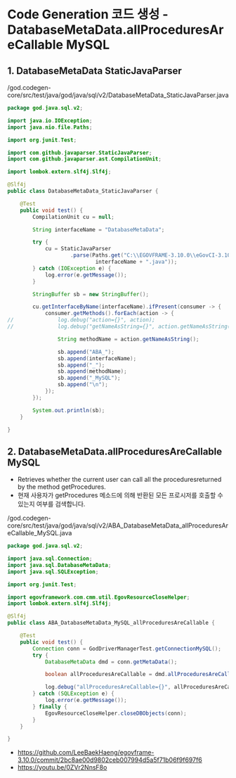 # Code Generation 코드 생성 - DatabaseMetaData.allProceduresAreCallable MySQL

## 1. DatabaseMetaData StaticJavaParser

/god.codegen-core/src/test/java/god/java/sql/v2/DatabaseMetaData_StaticJavaParser.java

```java
package god.java.sql.v2;

import java.io.IOException;
import java.nio.file.Paths;

import org.junit.Test;

import com.github.javaparser.StaticJavaParser;
import com.github.javaparser.ast.CompilationUnit;

import lombok.extern.slf4j.Slf4j;

@Slf4j
public class DatabaseMetaData_StaticJavaParser {

	@Test
	public void test() {
		CompilationUnit cu = null;

		String interfaceName = "DatabaseMetaData";

		try {
			cu = StaticJavaParser
					.parse(Paths.get("C:\\EGOVFRAME-3.10.0\\eGovCI-3.10.0_64bit\\bin\\jdk8u242-b08\\src\\java\\sql",
							interfaceName + ".java"));
		} catch (IOException e) {
			log.error(e.getMessage());
		}

		StringBuffer sb = new StringBuffer();

		cu.getInterfaceByName(interfaceName).ifPresent(consumer -> {
			consumer.getMethods().forEach(action -> {
//				log.debug("action={}", action);
//				log.debug("getNameAsString={}", action.getNameAsString());

				String methodName = action.getNameAsString();

				sb.append("ABA_");
				sb.append(interfaceName);
				sb.append("_");
				sb.append(methodName);
				sb.append("_MySQL");
				sb.append("\n");
			});
		});

		System.out.println(sb);
	}

}
```

## 2. DatabaseMetaData.allProceduresAreCallable MySQL

- Retrieves whether the current user can call all the proceduresreturned by the method getProcedures.
- 현재 사용자가 getProcedures 메소드에 의해 반환된 모든 프로시저를 호출할 수 있는지 여부를 검색합니다.

/god.codegen-core/src/test/java/god/java/sql/v2/ABA_DatabaseMetaData_allProceduresAreCallable_MySQL.java

```java
package god.java.sql.v2;

import java.sql.Connection;
import java.sql.DatabaseMetaData;
import java.sql.SQLException;

import org.junit.Test;

import egovframework.com.cmm.util.EgovResourceCloseHelper;
import lombok.extern.slf4j.Slf4j;

@Slf4j
public class ABA_DatabaseMetaData_MySQL_allProceduresAreCallable {

	@Test
	public void test() {
		Connection conn = GodDriverManagerTest.getConnectionMySQL();
		try {
			DatabaseMetaData dmd = conn.getMetaData();

			boolean allProceduresAreCallable = dmd.allProceduresAreCallable();

			log.debug("allProceduresAreCallable={}", allProceduresAreCallable);
		} catch (SQLException e) {
			log.error(e.getMessage());
		} finally {
			EgovResourceCloseHelper.closeDBObjects(conn);
		}
	}

}
```

- https://github.com/LeeBaekHaeng/egovframe-3.10.0/commit/2bc8ae00d9802ceb007994d5a5f71b06f9f697f6
- https://youtu.be/0ZVr2NnsF8o
